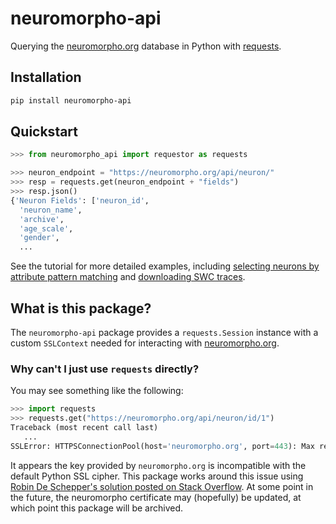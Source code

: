 neuromorpho-api
===============

Querying the [neuromorpho.org](https://neuromorpho.org/) database in Python
with [requests](https://pypi.org/project/requests/).

## Installation

```bash
pip install neuromorpho-api
```

## Quickstart

```python
>>> from neuromorpho_api import requestor as requests

>>> neuron_endpoint = "https://neuromorpho.org/api/neuron/"
>>> resp = requests.get(neuron_endpoint + "fields")
>>> resp.json()
{'Neuron Fields': ['neuron_id',
  'neuron_name',
  'archive',
  'age_scale',
  'gender',
  ...
```

See the tutorial for more detailed examples, including
[selecting neurons by attribute pattern matching][nmapi-selection] and
[downloading SWC traces][nmapi-swc].

[nmapi-selection]: https://neuromorpho-api.readthedocs.io/en/latest/tutorial.html#neuron-query
[nmapi-swc]: https://neuromorpho-api.readthedocs.io/en/latest/tutorial.html#neuron-traces

## What is this package?

The `neuromorpho-api` package provides a `requests.Session` instance with a
custom `SSLContext` needed for interacting with
[neuromorpho.org](https://neuromorpho.org/).

### Why can't I just use `requests` directly?

You may see something like the following:

```python
>>> import requests
>>> requests.get("https://neuromorpho.org/api/neuron/id/1")
Traceback (most recent call last)
   ...
SSLError: HTTPSConnectionPool(host='neuromorpho.org', port=443): Max retries exceeded with url: /api/neuron/id/1 (Caused by SSLError(SSLError(1, '[SSL: DH_KEY_TOO_SMALL] dh key too small (_ssl.c:1006)')))
```

It appears the key provided by `neuromorpho.org` is incompatible with the
default Python SSL cipher.
This package works around this issue using [Robin De Schepper's solution
posted on Stack Overflow](https://stackoverflow.com/a/76217135).
At some point in the future, the neuromorpho certificate may (hopefully) be
updated, at which point this package will be archived.
